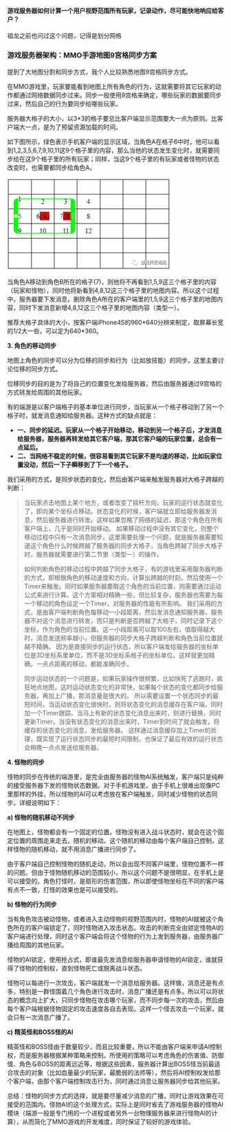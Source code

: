 #### 游戏服务器如何计算一个用户视野范围所有玩家，记录动作，尽可能快地响应给客户？



祖龙之前也问过这个问题，记得是划分网格

### 游戏服务器架构：MMO手游地图9宫格同步方案

提到了大地图分割和同步方式，我个人比较熟悉地图9宫格同步方式。

在MMO游戏里，玩家要能看到地图上所有角色的行为，这就需要将其它玩家的动作都通过网络数据同步过来。同步一般使用9宫格来确定，哪些玩家的数据要同步过来，然后自己的行为要同步给哪些玩家。

服务器大格子的大小，以3*3的格子要总比客户端显示范围要大一点为原则。比客户端大一点，是为了预留资源加载的时间。

如下图所示，绿色表示手机客户端的显示区域，当角色A在格子6中时，他可以看到1,2,3,5,6,7,9,10,11这9个格子里的内容，那么当他的状态发生变化时，就需要同步给在这9个格子里的所有玩家；同样，当这9个格子里的有玩家或者怪物的状态改变时，也需要都同步给角色A。

![4na0elp1ak](4na0elp1ak.png)

当角色A移动到角色B所在的格子(7)，则他将不再看到1,5,9这三个格子里的内容（玩家和怪物），同时他将新看到4,8,12这三个格子里的地图内容。所以这个过程中，服务器要下发消息，删除角色A所在的客户端里的1,5,9这三个格子里的地图内容，同时下发消息新增4,8,12这三个格子里的地图内容（类型一）。

推荐大格子具体的大小，按客户端iPhone4S的960\*640分辨来制定，取屏幕长宽的1/2大一些，可以定为640*360。

**3. 角色的移动同步**

地图上角色的同步可以分为位移的同步和行为（比如放技能）的同步。这里主要讨论位移的同步方式。

位移同步的目的是为了将自己的位置变化发给服务器，然后由服务器通过9宫格的方式转发给周围的其他玩家。

有的端游是以客户端格子的基本单位进行同步，当玩家从一个格子移动到了另一个格子时，就发消息通知给服务器。这种方式的缺点就是：

- **一、同步的延迟。玩家从一个格子开始移动，移动到另一个格子后，才发消息给服务器，服务器再转发给其它客户端，那其它客户端的玩家位置，总会有一点延后。**
- **二、当网络不稳定的时候，很容易看到其它玩家不是均速的移动，比如玩家位置没动，然后一下子瞬移到了下一个格子。**

我们采用的方式，是同步状态的变化，然后由客户端来触发服务器对大格子跨越的判断：

>  当玩家点击地图上某个地方，或者改变了摇杆方向，玩家的运行状态就变化了，即向某个坐标点移动。状态变化的时候，客户端就立即给服务器发消息，然后服务器进行转发。这样如果忽略了网络的延迟，那这个角色在所有客户端上，几乎是同时开始移动。        如果移动过程中没有其它变化，则整个移动过程中只有一次消息同步。这里需要处理一个问题，就是服务器需要知道这个角色什么时候跨越了服务器的同步大格子，当角色跨越了同步大格子时，服务器就需要进行第二节里（类型一）的操作。
>
> ​        如何判断角色的移动过程中跨越了同步大格子，有的游戏里采用服务器判断的方式，即根据角色的移动速度和方向，计算出跨越的时刻，然后使用一个Timer来触发。同时如果服务器要取这个角色的当前位置，则需要通过运动公式来进行计算。这个方案相对精确一些，但比较复杂，服务器也需要为每一个移动的角色设定一个Timer，对服务器的性能有所影响。        我们采用的方式，是由客户端判断角色每移动一小段距离，然后发消息通知服务器，服务器不对这个消息进行转发，而只是判断是否跨越了大格子，同时记录下这个坐标，作为角色的当前位置。这一小段距离可以取100左右，值取得越大时，消息发送频率越小，但服务器的同步大格子跨越判断和角色当前位置就越不精确。        因为是直接同步的运行状态，所以客户端发给服务器的坐标单位是3D坐标系里单位，而不是3D坐标系格子的坐标单位。这样就更加精确，一点点距离的移动，都能准确同步。
>
> ​        同步运动状态的一个问题是，如果玩家操作很频繁，比如快死了逃跑时，疯狂地点地图，这时运动状态变化的非常快，如果每个状态的变化都同步给服务器，再加上广播，那消息量是很大的。         所以需要设置一个状态同步的最短时间，当运动状态变化很快时，则将状态变化的消息缓存在客户端，同时加一个Timer跟踪。当马上有新的状态变化消息出来时，则进行替换，同时更新Timer。当没有状态变化的消息出来时，Timer到时间了就会触发，将缓存的状态变化的消息，发给服务器。         这样通过消息缓存加上Timer的处理，既实现了运行状态同步的最短时间限制，也保证了最后有效的运行状态会稍晚一点点发送给服务器。

**4. 怪物的同步**

怪物的同步在传统的端游里，是完全由服务器的怪物AI系统触发，客户端只是纯粹的接受服务器下发的怪物状态数据。对于手机游戏里，由于手机上很难出现像PC里那样的外挂，所以怪物的AI可以考虑放在客户端触发，同时减少怪物的状态同步。详细说明如下：

**a) 怪物的随机移动不同步**

在地图上，怪物都会有一个固定的位置。怪物没有进入战斗状态时，就会在这个固定位置的周围走来走去，随机的移动。这个随机的移动由每个客户端自己控制，这样怪物的随机移动，就不用消息广播进行同步了。

由于客户端自己控制怪物的随机走动，所以会出现不同客户端里，怪物位置不一样的问题。但由于怪物随机移动的范围较小，所以这个问题不是很明显，在手机上是可以接受的。角色打怪时，是扇形的伤害范围，所以即使怪物坐标在不同的客户端有点不一致，打怪的效果也是可以接受的。

**b) 怪物的行为同步**

当有角色攻击被动怪物，或者进入主动怪物的视野范围内时，怪物的AI就被这个角色所在的客户端锁定了，同时怪物进入攻击状态。攻击的判断完全由锁定怪物AI的客户端进行处理，同时这个客户端会将这个怪物的行为上发到服务器，由服务器广播给周围的其他玩家。

怪物的AI锁定，使用抢占式，即谁最先发消息给服务器申请怪物的AI锁定，谁就获得了怪物的控制权，直到怪物死亡或脱离战斗状态。

怪物可以每进行一次攻击，客户端就发一个消息给服务器。这样做，消息还是有点多，特别是一群怪围着几个角色进行攻击时，消息广播还是有点多。所以可以将状态的概念向上扩大，只同步怪物在攻击哪个玩家，而不同步每一次的攻击，然后由每个客户端根据怪物固定的攻击速度各自去表现。这样一个怪去攻击一个玩家，就会只有一次消息广播了。

**c) 精英怪和BOSS怪的AI**

精英怪和BOSS怪由于数量较少，而且比较重要，所以不能由客户端来申请AI控制权，而是服务器根据某种策略来控制。所使用的策略可以考虑角色的伤害值、防御值、角色与BOSS的距离远近等，根据这些因素，服务器计算出BOSS怪当前最适合攻击的对象（比如血量最少的玩家，最脆弱的法师等），然后将AI控制权发给那个客户端，由那个客户端控制攻击行为，同时通过消息让服务器同步给其他玩家。

总结：怪物的同步方式的选择，就是要尽量减少消息的广播，同时让游戏效果在可接受的范围内。怪物AI的这个处理方式，实际上是同时省去了游戏服务器的怪物AI模块（端游一般是专门用的一个进程或者另外一台物理服务器来进行怪物AI的计算），从而简化了MMO游戏的开发难度，同时保证了较好的游戏体验。
